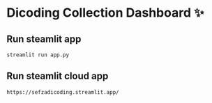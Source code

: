 # Dicoding Collection Dashboard ✨

## Run steamlit app
```
streamlit run app.py
```

## Run steamlit cloud app
```
https://sefzadicoding.streamlit.app/
```
